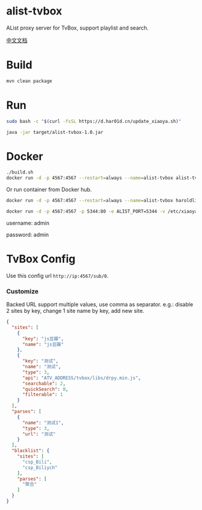 # alist-tvbox
AList proxy server for TvBox, support playlist and search.

[中文文档](doc/README_zh.md)

# Build
```bash
mvn clean package
```

# Run
```bash
sudo bash -c "$(curl -fsSL https://d.har01d.cn/update_xiaoya.sh)"
```
```bash
java -jar target/alist-tvbox-1.0.jar
```

# Docker
```bash
./build.sh
docker run -d -p 4567:4567 --restart=always --name=alist-tvbox alist-tvbox
```
Or run container from Docker hub.
```bash
docker run -d -p 4567:4567 --restart=always --name=alist-tvbox haroldli/alist-tvbox
```
```bash
docker run -d -p 4567:4567 -p 5344:80 -e ALIST_PORT=5344 -v /etc/xiaoya:/config/alist-tvbox --restart=always --name=xiaoya-tvbox haroldli/xiaoya-tvbox:latest
```
username: admin

password: admin

# TvBox Config
Use this config url `http://ip:4567/sub/0`.

### Customize
Backed URL support multiple values, use comma as separator.
e.g.: disable 2 sites by key, change 1 site name by key, add new site.
```json
{
  "sites": [
    {
      "key": "js豆瓣",
      "name": "js豆瓣"
    },
    {
      "key": "测试",
      "name": "测试",
      "type": 3,
      "api": "ATV_ADDRESS/tvbox/libs/drpy.min.js",
      "searchable": 2,
      "quickSearch": 0,
      "filterable": 1
    }
  ],
  "parses": [
    {
      "name": "测试1",
      "type": 3,
      "url": "测试"
    }
  ],
  "blacklist": {
    "sites": [
      "csp_Bili",
      "csp_Biliych"
    ],
    "parses": [
      "聚合"
    ]
  }
}
```
